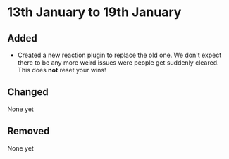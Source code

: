 # 13th January to 19th January

## Added
* Created a new reaction plugin to replace the old one. We don't expect there to be any more weird issues were people get suddenly cleared.
This does **not** reset your wins!

## Changed
None yet

## Removed
None yet
